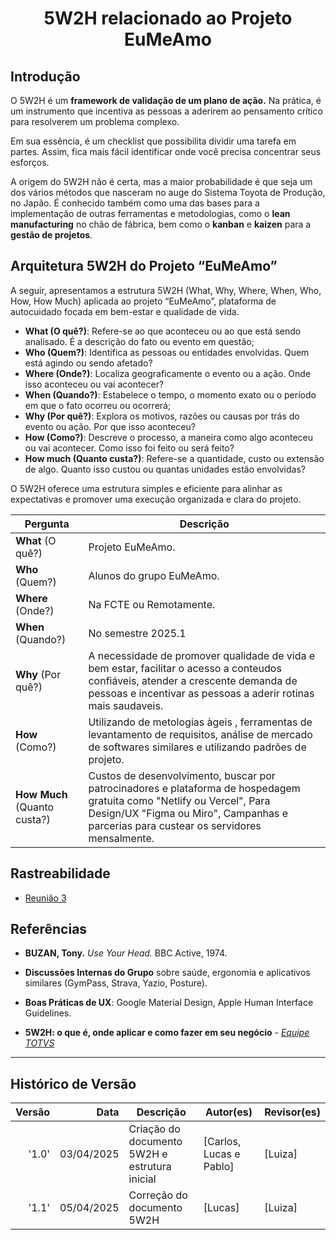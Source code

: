 <center>

# **5W2H relacionado ao Projeto EuMeAmo**

</center>

## **Introdução**

O 5W2H é um **framework de validação de um plano de ação.** Na prática, é um instrumento que incentiva as pessoas a aderirem ao pensamento crítico para resolverem um problema complexo.

Em sua essência, é um checklist que possibilita dividir uma tarefa em partes. Assim, fica mais fácil identificar onde você precisa concentrar seus esforços.

A origem do 5W2H não é certa, mas a maior probabilidade é que seja um dos vários métodos que nasceram no auge do Sistema Toyota de Produção, no Japão. É conhecido também como uma das bases para a implementação de outras ferramentas e metodologias, como o **lean manufacturing** no chão de fábrica, bem como o **kanban** e **kaizen** para a **gestão de projetos**.

## **Arquitetura 5W2H do Projeto “EuMeAmo”**

A seguir, apresentamos a estrutura 5W2H (What, Why, Where, When, Who, How, How Much) aplicada ao projeto “EuMeAmo”, plataforma de autocuidado focada em bem-estar e qualidade de vida.

- **What (O quê?)**: Refere-se ao que aconteceu ou ao que está sendo analisado. É a descrição do fato ou evento em questão;
- **Who (Quem?)**: Identifica as pessoas ou entidades envolvidas. Quem está agindo ou sendo afetado?
- **Where (Onde?)**: Localiza geograficamente o evento ou a ação. Onde isso aconteceu ou vai acontecer?
- **When (Quando?)**: Estabelece o tempo, o momento exato ou o período em que o fato ocorreu ou ocorrerá;
- **Why (Por quê?)**: Explora os motivos, razões ou causas por trás do evento ou ação. Por que isso aconteceu?
- **How (Como?)**: Descreve o processo, a maneira como algo aconteceu ou vai acontecer. Como isso foi feito ou será feito?
- **How much (Quanto custa?)**: Refere-se a quantidade, custo ou extensão de algo. Quanto isso custou ou quantas unidades estão envolvidas?

O 5W2H oferece uma estrutura simples e eficiente para alinhar as expectativas e promover uma execução organizada e clara do projeto.

| Pergunta                     | Descrição                                                                                                                                                                                                        |
| ---------------------------- | ---------------------------------------------------------------------------------------------------------------------------------------------------------------------------------------------------------------- |
| **What** (O quê?)            | Projeto EuMeAmo.                                                                                                                                                                                                 |
| **Who** (Quem?)              | Alunos do grupo EuMeAmo.                                                                                                                                                                                         |
| **Where** (Onde?)            | Na FCTE ou Remotamente.                                                                                                                                                                                          |
| **When** (Quando?)           | No semestre 2025.1                                                                                                                                                                                               |
| **Why** (Por quê?)           | A necessidade de promover qualidade de vida e bem estar, facilitar o acesso a conteudos confiáveis, atender a crescente demanda de pessoas e incentivar as pessoas a aderir rotinas mais saudaveis.              |
| **How** (Como?)              | Utilizando de metologias àgeis , ferramentas de levantamento de requisitos, análise de mercado de softwares similares e utilizando padrões de projeto.                                                           |
| **How Much** (Quanto custa?) | Custos de desenvolvimento, buscar por patrocinadores e plataforma de hospedagem gratuita como "Netlify ou Vercel", Para Design/UX "Figma ou Miro", Campanhas e parcerias para custear os servidores mensalmente. |

## __Rastreabilidade__

- [Reunião 3](../Projeto/Iniciativas%20Extras/ata_03.md)

## Referências

- **BUZAN, Tony.** _Use Your Head._ BBC Active, 1974.
- **Discussões Internas do Grupo** sobre saúde, ergonomia e aplicativos similares (GymPass, Strava, Yazio, Posture).
- **Boas Práticas de UX**: Google Material Design, Apple Human Interface Guidelines.

- **5W2H: o que é, onde aplicar e como fazer em seu negócio** - [_Equipe TOTVS_](https://www.totvs.com/blog/negocios/5w2h/#:~:text=O%205W2H%20é%20um%20framework,âmbito%20corporativo%20e%20também%20pessoal.)

---

## Histórico de Versão

| **Versão** |   **Data** | **Descrição**                                 | **Autor(es)**           | **Revisor(es)**         | 
| ---------: | ---------: | --------------------------------------------- | ----------------------- | ----------------------- | 
|        '1.0' | 03/04/2025 | Criação do documento 5W2H e estrutura inicial | [Carlos, Lucas e Pablo] | [Luiza]                 | 
|        '1.1' | 05/04/2025 | Correção do documento 5W2H                    | [Lucas]                 | [Luiza]                   |
